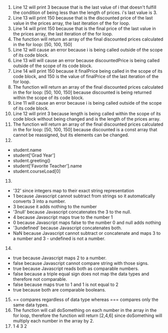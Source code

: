 1. Line 12 will print 3 because that is the last value of i that doesn't fulfill the condition of being less than the length of prices. i's last value is 3.
2. Line 13 will print 150 because that is the discounted price of the last value in the prices array, the last iteration of the for loop.
3. Line 14 will print 150 because that is the final price of the last value in the prices array, the last iteration of the for loop.
4. The function will return an array of the final discounted prices calculated in the for loop: [50, 100, 150]
5. Line 12 will cause an error because i is being called outside of the scope of its code block.
6. Line 13 will will cause an error because discountedPrice is being called outside of the scope of its code block.
7. Line 14 will print 150 because it finalPrice being called in the scope of its code block, and 150 is the value of finalPrice of the last iteration of the for loop.
8. The function will return an array of  the final discounted prices calculated in the for loop: [50, 100, 150] because discounted is being returned within the scope of its code block.
9. Line 11 will cause an error because i is being called outside of the scope of its code block.
10. Line 12 will print 3 because length is being called within the scope of its code block without being changed and is the length of the prices array.
11. The function will  return an array of  the final discounted prices calculated in the for loop: [50, 100, 150] because discounted is a const array that cannot be reassigned, but its elements can be changed.
12.
  - student.name
  - student['Grad Year']
  - student.greeting()
  - student['Favorite Teacher'].name
  - student.courseLoad[0]
13.
  - '32' since integers map to their exact string representation
  - 1 because Javascript cannot subtract from strings so it automatically converts 3 into a number.
  - 3 because it adds nothing to the number
  - '3null' because Javascript concatenates the 3 to the null.
  - 4 because Javascript maps true to the number 1
  - 0 because Javascript maps false to the number 0 and null adds nothing
  - '3undefined' because Javascript concatenates both.
  - NaN because Javascript cannot subtract or concatenate and maps 3 to a number and 3 - undefined is not a number.
14.
  - true because Javascript maps 2 to a number.
  - false because Javascript cannot compare string with those signs.
  - true because Javascript reads both as comparable numbers.
  - false because a triple equal sign does not map the data types and therefore not comparable.
  - false because maps true to 1 and 1 is not equal to 2
  - true because both are comparable booleans.
15. == compares regardless of data type whereas === compares only the same data types.
17. The function will call doSomething on each number in the array in the for loop, therefore the function will return [2,4,6] since doSomething will multiply each number in the array by 2.
19. 1
4
3
2
